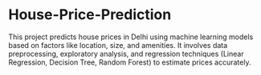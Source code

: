 # House-Price-Prediction
This project predicts house prices in Delhi using machine learning models based on factors like location, size, and amenities. It involves data preprocessing, exploratory analysis, and regression techniques (Linear Regression, Decision Tree, Random Forest) to estimate prices accurately. 
